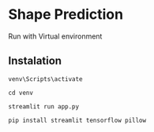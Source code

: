 # Shape Prediction 
Run with Virtual environment

## Instalation
```
venv\Scripts\activate

cd venv

streamlit run app.py

pip install streamlit tensorflow pillow

```

 
